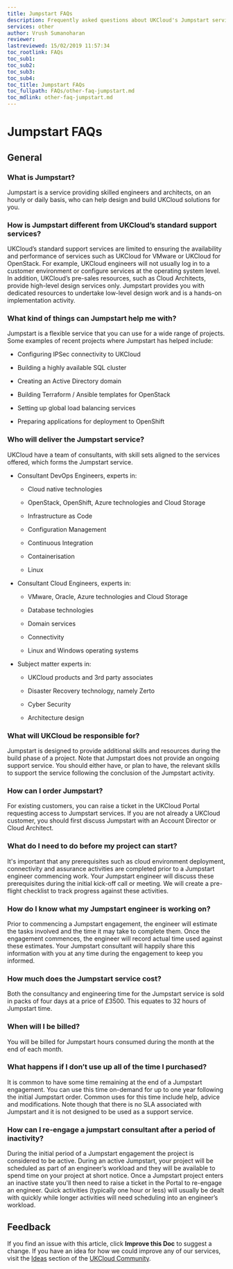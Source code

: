 ```yaml
---
title: Jumpstart FAQs
description: Frequently asked questions about UKCloud's Jumpstart service
services: other
author: Vrush Sumanoharan
reviewer:
lastreviewed: 15/02/2019 11:57:34
toc_rootlink: FAQs
toc_sub1: 
toc_sub2:
toc_sub3:
toc_sub4:
toc_title: Jumpstart FAQs
toc_fullpath: FAQs/other-faq-jumpstart.md
toc_mdlink: other-faq-jumpstart.md
---
```


# Jumpstart FAQs

## General

### What is Jumpstart?

Jumpstart is a service providing skilled engineers and architects, on an hourly or daily basis, who can help design and build UKCloud solutions for you.

### How is Jumpstart different from UKCloud’s standard support services?

UKCloud’s standard support services are limited to ensuring the availability and performance of services such as UKCloud for VMware or UKCloud for OpenStack. For example, UKCloud engineers will not usually log in to a customer environment or configure services at the operating system level. In addition, UKCloud’s pre-sales resources, such as Cloud Architects, provide high-level design services only. Jumpstart provides you with dedicated resources to undertake low-level design work and is a hands-on implementation activity.

### What kind of things can Jumpstart help me with?

Jumpstart is a flexible service that you can use for a wide range of projects. Some examples of recent projects where Jumpstart has helped include:

- Configuring IPSec connectivity to UKCloud

- Building a highly available SQL cluster

- Creating an Active Directory domain

- Building Terraform / Ansible templates for OpenStack

- Setting up global load balancing services

- Preparing applications for deployment to OpenShift

### Who will deliver the Jumpstart service?

UKCloud have a team of consultants, with skill sets aligned to the services offered, which forms the Jumpstart service.

- Consultant DevOps Engineers, experts in:

  - Cloud native technologies
  
  - OpenStack, OpenShift, Azure technologies and Cloud Storage
  
  - Infrastructure as Code
  
  - Configuration Management
  
  - Continuous Integration 
  
  - Containerisation
  
  - Linux
  
- Consultant Cloud Engineers, experts in:
  
  - VMware, Oracle, Azure technologies and Cloud Storage
  
  - Database technologies
  
  - Domain services
  
  - Connectivity
  
  - Linux and Windows operating systems

- Subject matter experts in:

  - UKCloud products and 3rd party associates
  
  - Disaster Recovery technology, namely Zerto 

  - Cyber Security

  - Architecture design


### What will UKCloud be responsible for?

Jumpstart is designed to provide additional skills and resources during the build phase of a project. Note that Jumpstart does not provide an ongoing support service. You should either have, or plan to have, the relevant skills to support the service following the conclusion of the Jumpstart activity.

### How can I order Jumpstart?

For existing customers, you can raise a ticket in the UKCloud Portal requesting access to Jumpstart services. If you are not already a UKCloud customer, you should first discuss Jumpstart with an Account Director or Cloud Architect.

### What do I need to do before my project can start?

It's important that any prerequisites such as cloud environment deployment, connectivity and assurance activities are completed prior to a Jumpstart engineer commencing work. Your Jumpstart engineer will discuss these prerequisites during the initial kick-off call or meeting. We will create a pre-flight checklist to track progress against these activities.

### How do I know what my Jumpstart engineer is working on?

Prior to commencing a Jumpstart engagement, the engineer will estimate the tasks involved and the time it may take to complete them. Once the engagement commences, the engineer will record actual time used against these estimates. Your Jumpstart consultant will happily share this information with you at any time during the engagement to keep you informed.

### How much does the Jumpstart service cost?

Both the consultancy and engineering time for the Jumpstart service is sold in packs of four days at a price of £3500. This equates to 32 hours of Jumpstart time. 

### When will I be billed?

You will be billed for Jumpstart hours consumed during the month at the end of each month.

### What happens if I don’t use up all of the time I purchased?

It is common to have some time remaining at the end of a Jumpstart engagement. You can use this time on-demand for up to one year following the initial Jumpstart order. Common uses for this time include help, advice and modifications. Note though that there is no SLA associated with Jumpstart and it is not designed to be used as a support service.

### How can I re-engage a jumpstart consultant after a period of inactivity?

During the initial period of a Jumpstart engagement the project is considered to be active. During an active Jumpstart, your project will be scheduled as part of an engineer’s workload and they will be available to spend time on your project at short notice. Once a Jumpstart project enters an inactive state you'll then need to raise a ticket in the Portal to re-engage an engineer. Quick activities (typically one hour or less) will usually be dealt with quickly while longer activities will need scheduling into an engineer’s workload.

## Feedback

If you find an issue with this article, click **Improve this Doc** to suggest a change. If you have an idea for how we could improve any of our services, visit the [Ideas](https://community.ukcloud.com/ideas) section of the [UKCloud Community](https://community.ukcloud.com).
